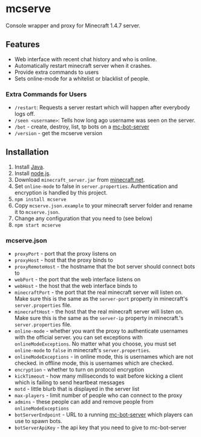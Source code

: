 # mcserve

Console wrapper and proxy for Minecraft 1.4.7 server.

## Features

 * Web interface with recent chat history and who is online.
 * Automatically restart minecraft server when it crashes.
 * Provide extra commands to users
 * Sets online-mode for a whitelist or blacklist of people.

### Extra Commands for Users

 * `/restart`: Requests a server restart which will happen after everybody
   logs off.
 * `/seen <username>`: Tells how long ago username was seen on the server.
 * `/bot` - create, destroy, list, tp bots on a
   [mc-bot-server](https://github.com/superjoe30/mc-bot-server)
 * `/version` - get the mcserve version

## Installation

1. Install [Java](http://java.com).
2. Install [node.js](http://nodejs.org/).
3. Download `minecraft_server.jar` from [minecraft.net](http://minecraft.net/).
4. Set `online-mode` to false in `server.properties`. Authentication and
   encryption is handled by this project.
5. `npm install mcserve`
6. Copy `mcserve.json.example` to your minecraft server folder and rename it to
   `mcserve.json`.
7. Change any configuration that you need to (see below)
8. `npm start mcserve`

### mcserve.json

 * `proxyPort` - port that the proxy listens on
 * `proxyHost` - host that the proxy binds to
 * `proxyRemoteHost` - the hostname that the bot server should connect bots to
 * `webPort` - the port that the web interface listens on
 * `webHost` - the host that the web interface binds to
 * `minecraftPort` - the port that the real minecraft server will listen on.
   Make sure this is the same as the `server-port` property in minecraft's
   `server.properties` file.
 * `minecraftHost` - the host that the real minecraft server will listen on.
   Make sure this is the same as the `server-ip` property in minecraft.'s
   `server.properties` file.
 * `online-mode` - whether you want the proxy to authenticate usernames with
   the official server. you can set exceptions with `onlineModeExceptions`.
   No matter what you choose, you must set `online-mode` to `false` in
   minecraft's `server.properties`.
 * `onlineModeExceptions` - in online mode, this is usernames which are not
   checked. in offline mode, this is usernames which are checked.
 * `encryption` - whether to turn on protocol encryption
 * `kickTimeout` - how many milliseconds to wait before kicking a client
   which is failing to send heartbeat messages
 * `motd` - little blurb that is displayed in the server list
 * `max-players` - limit number of people who can connect to the proxy
 * `admins` - these people can add and remove people from `onlineModeExceptions`
 * `botServerEndpoint` - URL to a running
   [mc-bot-server](https://github.com/superjoe30/mc-bot-server) which players
   can use to spawn bots.
 * `botServerApiKey` - the api key that you need to give to mc-bot-server
